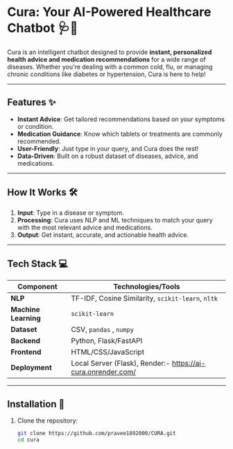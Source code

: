 # Cura: Your AI-Powered Healthcare Chatbot 🩺🤖

Cura is an intelligent chatbot designed to provide **instant, personalized health advice and medication recommendations** for a wide range of diseases. Whether you're dealing with a common cold, flu, or managing chronic conditions like diabetes or hypertension, Cura is here to help!

---

## Features ✨
- **Instant Advice**: Get tailored recommendations based on your symptoms or condition.
- **Medication Guidance**: Know which tablets or treatments are commonly recommended.
- **User-Friendly**: Just type in your query, and Cura does the rest!
- **Data-Driven**: Built on a robust dataset of diseases, advice, and medications.

---

## How It Works 🛠️
1. **Input**: Type in a disease or symptom.
2. **Processing**: Cura uses NLP and ML techniques to match your query with the most relevant advice and medications.
3. **Output**: Get instant, accurate, and actionable health advice.

---

## Tech Stack 💻
| **Component**         | **Technologies/Tools**                                                                 |
|------------------------|----------------------------------------------------------------------------------------|
| **NLP**               | TF-IDF, Cosine Similarity, `scikit-learn`, `nltk`                                      |
| **Machine Learning**  | `scikit-learn`                                                                         |
| **Dataset**           | CSV, `pandas` , `numpy`                                                                     |
| **Backend**           | Python, Flask/FastAPI                                                                    |
| **Frontend**          | HTML/CSS/JavaScript                                                                      |  
| **Deployment**   | Local Server (Flask), Render:- https://ai-cura.onrender.com/                     |

---

## Installation 🚀
1. Clone the repository:
   ```bash
   git clone https://github.com/pravee1892000/CURA.git
   cd cura
